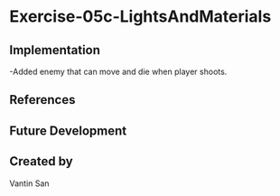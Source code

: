 # Exercise-05c-LightsAndMaterials


## Implementation
-Added enemy that can move and die when player shoots. 
## References

## Future Development

## Created by
Vantin San
